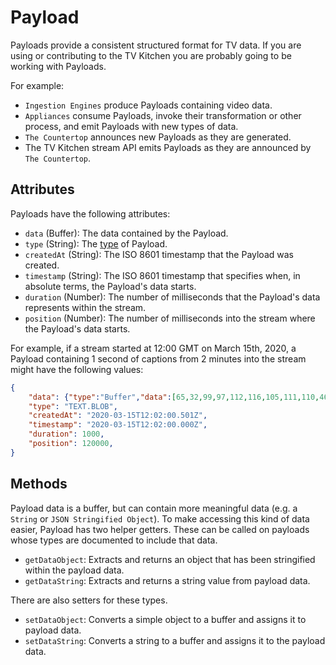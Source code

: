# Payload

Payloads provide a consistent structured format for TV data. If you are using or contributing to the TV Kitchen you are probably going to be working with Payloads.

For example:

- `Ingestion Engines` produce Payloads containing video data.
- `Appliances` consume Payloads, invoke their transformation or other process, and emit Payloads with new types of data.
- `The Countertop` announces new Payloads as they are generated.
- The TV Kitchen stream API emits Payloads as they are announced by `The Countertop`. 

## Attributes

Payloads have the following attributes:

- `data` (Buffer): The data contained by the Payload.
- `type` (String): The [type](https://github.com/tvkitchen/base/blob/master/packages/constants/src/dataTypes.js) of Payload.
- `createdAt` (String): The ISO 8601 timestamp that the Payload was created.
- `timestamp` (String): The ISO 8601 timestamp that specifies when, in absolute terms, the Payload's data starts.
- `duration` (Number): The number of milliseconds that the Payload's data represents within the stream.
- `position` (Number): The number of milliseconds into the stream where the Payload's data starts.

For example, if a stream started at 12:00 GMT on March 15th, 2020, a Payload containing 1 second of captions from 2 minutes into the stream might have the following values:

```json
{
	"data": {"type":"Buffer","data":[65,32,99,97,112,116,105,111,110,46]},
	"type": "TEXT.BLOB",
	"createdAt": "2020-03-15T12:02:00.501Z",
	"timestamp": "2020-03-15T12:02:00.000Z",
	"duration": 1000,
	"position": 120000,
}
```

## Methods

Payload data is a buffer, but can contain more meaningful data (e.g. a `String` or `JSON Stringified Object`). To make accessing this kind of data easier, Payload has two helper getters.  These can be called on payloads whose types are documented to include that data.

- `getDataObject`: Extracts and returns an object that has been stringified within the payload data.
- `getDataString`: Extracts and returns a string value from payload data.

There are also setters for these types.

- `setDataObject`: Converts a simple object to a buffer and assigns it to payload data.
- `setDataString`: Converts a string to a buffer and assigns it to the payload data.

